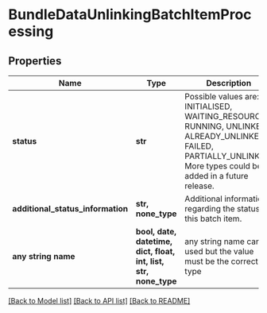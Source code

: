 # BundleDataUnlinkingBatchItemProcessing


## Properties
Name | Type | Description | Notes
------------ | ------------- | ------------- | -------------
**status** | **str** | Possible values are: INITIALISED, WAITING_RESOURCES, RUNNING, UNLINKED, ALREADY_UNLINKED, FAILED, PARTIALLY_UNLINKED. More types could be added in a future release. | 
**additional_status_information** | **str, none_type** | Additional information regarding the status of this batch item. | [optional] 
**any string name** | **bool, date, datetime, dict, float, int, list, str, none_type** | any string name can be used but the value must be the correct type | [optional]

[[Back to Model list]](../README.md#documentation-for-models) [[Back to API list]](../README.md#documentation-for-api-endpoints) [[Back to README]](../README.md)


